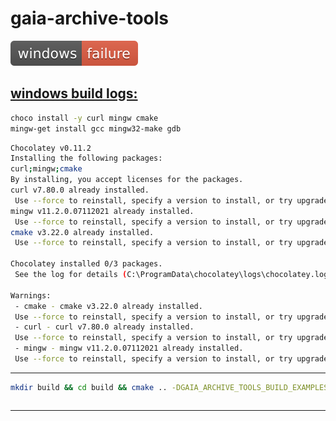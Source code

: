 
# gaia-archive-tools

![windows-badge](windows-status.svg)

## [windows build logs:](https://github.com/mrsinho/shci)

        
```bash
choco install -y curl mingw cmake
mingw-get install gcc mingw32-make gdb
```

```bash
Chocolatey v0.11.2
Installing the following packages:
curl;mingw;cmake
By installing, you accept licenses for the packages.
curl v7.80.0 already installed.
 Use --force to reinstall, specify a version to install, or try upgrade.
mingw v11.2.0.07112021 already installed.
 Use --force to reinstall, specify a version to install, or try upgrade.
cmake v3.22.0 already installed.
 Use --force to reinstall, specify a version to install, or try upgrade.

Chocolatey installed 0/3 packages. 
 See the log for details (C:\ProgramData\chocolatey\logs\chocolatey.log).

Warnings:
 - cmake - cmake v3.22.0 already installed.
 Use --force to reinstall, specify a version to install, or try upgrade.
 - curl - curl v7.80.0 already installed.
 Use --force to reinstall, specify a version to install, or try upgrade.
 - mingw - mingw v11.2.0.07112021 already installed.
 Use --force to reinstall, specify a version to install, or try upgrade.

```

---

    
```bash
mkdir build && cd build && cmake .. -DGAIA_ARCHIVE_TOOLS_BUILD_EXAMPLES=ON && cmake --build .
```

```bash

```

---

    